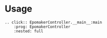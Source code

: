 # Usage

```{eval-rst}
.. click:: EpomakerController.__main__:main
    :prog: EpomakerController
    :nested: full
```
